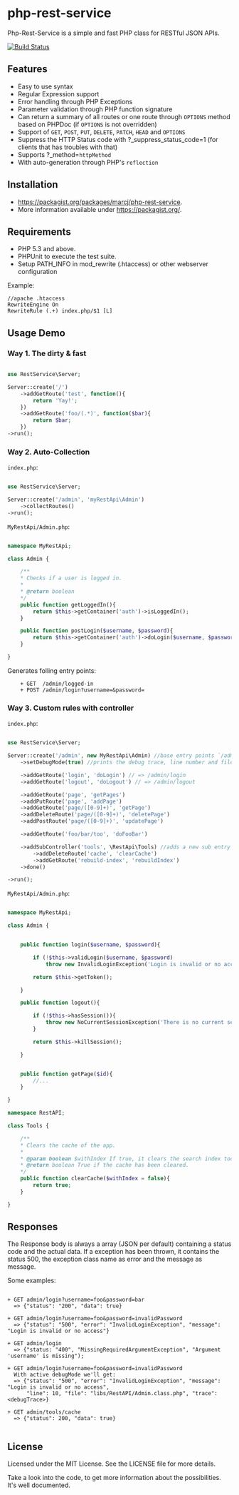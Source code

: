 php-rest-service
==============

Php-Rest-Service is a simple and fast PHP class for RESTful JSON APIs.

[![Build Status](https://travis-ci.org/marcj/php-rest-service.png)](https://travis-ci.org/marcj/php-rest-service)

Features
--------

+ Easy to use syntax
+ Regular Expression support
+ Error handling through PHP Exceptions
+ Parameter validation through PHP function signature
+ Can return a summary of all routes or one route through `OPTIONS` method based on PHPDoc (if `OPTIONS` is not overridden)
+ Support of `GET`, `POST`, `PUT`, `DELETE`, `PATCH`, `HEAD` and `OPTIONS`
+ Suppress the HTTP Status code with ?_suppress_status_code=1 (for clients that has troubles with that)
+ Supports ?_method=`httpMethod`
+ With auto-generation through PHP's `reflection`

Installation
------------

 - https://packagist.org/packages/marcj/php-rest-service.
 - More information available under https://packagist.org/.

Requirements
------------

 - PHP 5.3 and above.
 - PHPUnit to execute the test suite.
 - Setup PATH_INFO in mod_rewrite (.htaccess) or other webserver configuration
   
Example:
```
//apache .htaccess
RewriteEngine On
RewriteRule (.+) index.php/$1 [L]
```


Usage Demo
----------

### Way 1. The dirty & fast


```php

use RestService\Server;

Server::create('/')
    ->addGetRoute('test', function(){
        return 'Yay!';
    })
    ->addGetRoute('foo/(.*)', function($bar){
        return $bar;
    })
->run();

```

### Way 2. Auto-Collection

`index.php`:

```php

use RestService\Server;

Server::create('/admin', 'myRestApi\Admin')
    ->collectRoutes()
->run();

```

`MyRestApi/Admin.php`:

```php

namespace MyRestApi;

class Admin {

    /**
    * Checks if a user is logged in.
    *
    * @return boolean
    */
    public function getLoggedIn(){
        return $this->getContainer('auth')->isLoggedIn();
    }

    public function postLogin($username, $password){
        return $this->getContainer('auth')->doLogin($username, $password);
    }

}

```

Generates folling entry points:
```
    + GET  /admin/logged-in
    + POST /admin/login?username=&password=
```


### Way 3. Custom rules with controller

`index.php`:

```php

use RestService\Server;

Server::create('/admin', new MyRestApi\Admin) //base entry points `/admin`
    ->setDebugMode(true) //prints the debug trace, line number and file if a exception has been thrown.

    ->addGetRoute('login', 'doLogin') // => /admin/login
    ->addGetRoute('logout', 'doLogout') // => /admin/logout

    ->addGetRoute('page', 'getPages')
    ->addPutRoute('page', 'addPage')
    ->addGetRoute('page/([0-9]+)', 'getPage')
    ->addDeleteRoute('page/([0-9]+)', 'deletePage')
    ->addPostRoute('page/([0-9]+)', 'updatePage')

    ->addGetRoute('foo/bar/too', 'doFooBar')

    ->addSubController('tools', \RestApi\Tools) //adds a new sub entry point 'tools' => admin/tools
        ->addDeleteRoute('cache', 'clearCache')
        ->addGetRoute('rebuild-index', 'rebuildIndex')
    ->done()

->run();

```

`MyRestApi/Admin.php`:

```php

namespace MyRestApi;

class Admin {


    public function login($username, $password){

        if (!$this->validLogin($username, $password)
            throw new InvalidLoginException('Login is invalid or no access.');

        return $this->getToken();

    }

    public function logout(){

        if (!$this->hasSession()){
            throw new NoCurrentSessionException('There is no current session.');
        }

        return $this->killSession();

    }


    public function getPage($id){
        //...
    }

}

namespace RestAPI;

class Tools {

    /**
    * Clears the cache of the app.
    *
    * @param boolean $withIndex If true, it clears the search index too.
    * @return boolean True if the cache has been cleared.
    */
    public function clearCache($withIndex = false){
        return true;
    }

}
```


## Responses

The Response body is always a array (JSON per default) containing a status code and the actual data. If a exception has been thrown, it contains
the status 500, the exception class name as error and the message as message.

Some examples:

```

+ GET admin/login?username=foo&password=bar
  => {"status": "200", "data": true}

+ GET admin/login?username=foo&password=invalidPassword
  => {"status": "500", "error": "InvalidLoginException", "message": "Login is invalid or no access"}

+ GET admin/login
  => {"status: "400", "MissingRequiredArgumentException", "Argument 'username' is missing");

+ GET admin/login?username=foo&password=invalidPassword
  With active debugMode we'll get:
  => {"status": "500", "error": "InvalidLoginException", "message": "Login is invalid or no access",
      "line": 10, "file": "libs/RestAPI/Admin.class.php", "trace": <debugTrace>}

+ GET admin/tools/cache
  => {"status": 200, "data": true}


```

License
-------

Licensed under the MIT License. See the LICENSE file for more details.

Take a look into the code, to get more information about the possibilities. It's well documented.
